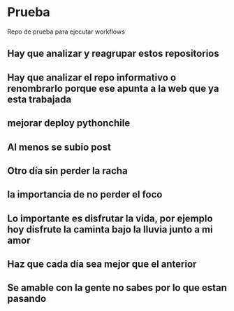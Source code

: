# Prueba
Repo de prueba para ejecutar workflows

## Hay que analizar y reagrupar estos repositorios

## Hay que analizar el repo informativo o renombrarlo porque ese apunta a la web que ya esta trabajada

## mejorar deploy pythonchile

## Al menos se subio post

## Otro día sin perder la racha

## la importancia de no perder el foco

## Lo importante es disfrutar la vida, por ejemplo hoy disfrute la caminta bajo la lluvia junto a mi amor

## Haz que cada día sea mejor que el anterior

## Se amable con la gente no sabes por lo que estan pasando

